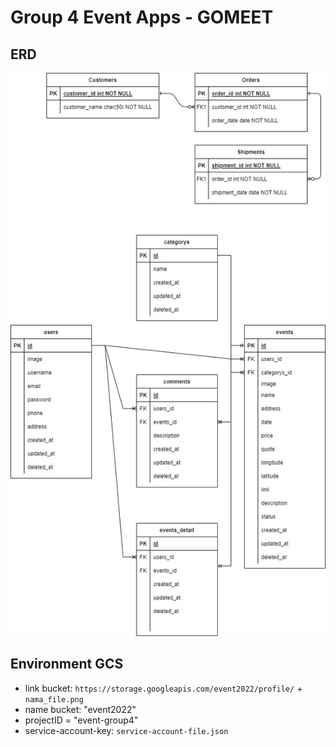 # Group 4 Event Apps - GOMEET


## ERD
![event-erd](/erd-events/ERD-Event-App-Project.jpg)


## Environment GCS
- link bucket: `https://storage.googleapis.com/event2022/profile/` + `nama_file.png`
- name bucket: "event2022"
- projectID  = "event-group4"
- service-account-key: `service-account-file.json`
 